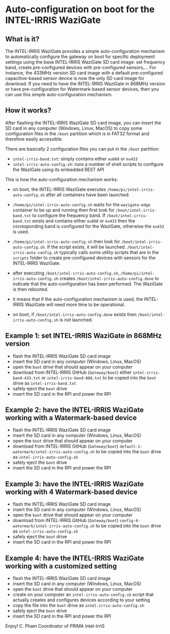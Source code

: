 Auto-configuration on boot for the INTEL-IRRIS WaziGate
====================================================

What is it?
-----------

The INTEL-IRRIS WaziGate provides a simple auto-configuration mechanism to automatically configure the gateway on boot for specific deployment settings using the base INTEL-IRRIS WaziGate SD card image: set frequency band, create pre-configured devices with pre-configured sensors,... For instance, the 433MHz version SD card image with a default pre-configured capacitive-based sensor device is now the only SD card image for download. If you need to have the INTEL-IRRIS WaziGate in 868MHz version or have pre-configuration for Watermark-based sensor devices, then you can use this simple auto-configuration mechanism.

How it works?
-----------

After flashing the INTEL-IRRIS WaziGate SD card image, you can insert the SD card in any computer (Windows, Linux, MacOS) to copy some configuration files in the `/boot` partition which is in FAT32 format and therefore easily accessible.

There are basically 2 configuration files you can put in the `/boot` partition:

- `intel-irris-band.txt`: simply contains either `eu868` or `eu433`
- `intel-irris-auto-config.sh`: runs a number of shell scripts to configure the WaziGate using its embedded REST API

This is how the auto-configuration mechanism works:

- on boot, the INTEL-IRRIS WaziGate executes `/home/pi/intel-irris-auto-config.sh` after all containers have been launched.

- `/home/pi/intel-irris-auto-config.sh` waits for the `wazigate-edge` container to be up and running then first look for `/boot/intel-irris-band.txt` to configure the frequency band. If `/boot/intel-irris-band.txt` exists and contains either `eu868` or `eu433` then the corresponding band is configured for the WaziGate, otherwise the `eu433` is used.

- `/home/pi/intel-irris-auto-config.sh` then look for `/boot/intel-irris-auto-config.sh`. If the script exists, it will be launched. `/boot/intel-irris-auto-config.sh` typically calls some utility scripts that are in the `scripts` folder to create pre-configured devices with sensors for the INTEL-IRRIS WaziGate.

- after executing `/boot/intel-irris-auto-config.sh`, `/home/pi/intel-irris-auto-config.sh` creates `/boot/intel-irris-auto-config.done` to indicate that the auto-configuration has been performed. The WaziGate is then rebooted.

- it means that if the auto-configuration mechanism is used, the INTEL-IRRIS WaziGate will need more time to be operational.

- on boot, if `/boot/intel-irris-auto-config.done` exists then `/boot/intel-irris-auto-config.sh` is not launched.

Example 1: set INTEL-IRRIS WaziGate in 868MHz version
-----------

- flash the INTEL-IRRIS WaziGate SD card image
- insert the SD card in any computer (Windows, Linux, MacOS)
- open the `boot` drive that should appear on your computer
- download from INTEL-IRRIS GitHub (`Gateway/boot`) either `intel-irris-band-433.txt` or `intel-irris-band-868.txt` to be copied into the `boot` drive as `intel-irris-band.txt`
- safely eject the `boot` drive
- insert the SD card in the RPI and power the RPI

Example 2: have the INTEL-IRRIS WaziGate working with a Watermark-based device
-----------

- flash the INTEL-IRRIS WaziGate SD card image
- insert the SD card in any computer (Windows, Linux, MacOS)
- open the `boot` drive that should appear on your computer
- download from INTEL-IRRIS GitHub (`Gateway/boot`) `default-1-watermark/intel-irris-auto-config.sh` to be copied into the `boot` drive as `intel-irris-auto-config.sh`
- safely eject the `boot` drive
- insert the SD card in the RPI and power the RPI

Example 3: have the INTEL-IRRIS WaziGate working with 4 Watermark-based device
-----------

- flash the INTEL-IRRIS WaziGate SD card image
- insert the SD card in any computer (Windows, Linux, MacOS)
- open the `boot` drive that should appear on your computer
- download from INTEL-IRRIS GitHub (`Gateway/boot`) `config-4-watermark/intel-irris-auto-config.sh` to be copied into the `boot` drive as `intel-irris-auto-config.sh`
- safely eject the `boot` drive
- insert the SD card in the RPI and power the RPI

Example 4: have the INTEL-IRRIS WaziGate working with a customized setting
-----------

- flash the INTEL-IRRIS WaziGate SD card image
- insert the SD card in any computer (Windows, Linux, MacOS)
- open the `boot` drive that should appear on your computer
- create on your computer an `intel-irris-auto-config.sh` script that actually creates and configures devices according to your setting
- copy the file into the `boot` drive as `intel-irris-auto-config.sh`
- safely eject the `boot` drive
- insert the SD card in the RPI and power the RPI

Enjoy!
C. Pham
Coordinator of PRIMA Intel-IrriS

